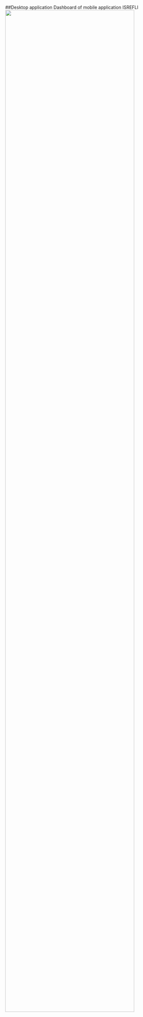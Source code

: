 ##Desktop application Dashboard of mobile application ISREFLI
<img src="https://user-images.githubusercontent.com/47861021/166509628-3c96af07-fd5b-439a-9f29-8285d66bd936.png" width="90%"></img> 
